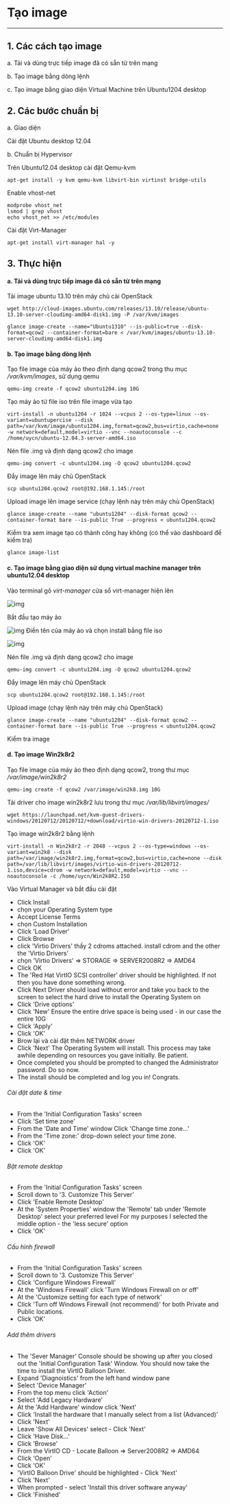 # Tạo image 
------------

## 1. Các cách tạo image

 a. Tải và dùng trực tiếp image đã có sẵn từ trên mạng
 
 b. Tạo image bằng dòng lệnh
 
 c. Tạo image bằng giao diện Virtual Machine trên Ubuntu1204 desktop

## 2. Các bước chuẩn bị

 a. Giao diện
 
Cài đặt Ubuntu desktop 12.04
 
 b. Chuẩn bị Hypervisor
 
Trên Ubuntu12.04 desktop cài đặt Qemu-kvm

    apt-get install -y kvm qemu-kvm libvirt-bin virtinst bridge-utils

Enable vhost-net

	modprobe vhost_net
	lsmod | grep vhost
	echo vhost_net >> /etc/modules
 
Cài đặt Virt-Manager
 
    apt-get install virt-manager hal -y
 
## 3. Thực hiện

#### a. Tải và dùng trực tiếp image đã có sẵn từ trên mạng

Tải image ubuntu 13.10 trên máy chủ cài OpenStack
 
    wget http://cloud-images.ubuntu.com/releases/13.10/release/ubuntu-13.10-server-cloudimg-amd64-disk1.img -P /var/kvm/images

    glance image-create --name="Ubuntu1310" --is-public=true --disk-format=qcow2 --container-format=bare < /var/kvm/images/ubuntu-13.10-server-cloudimg-amd64-disk1.img	

#### b. Tạo image bằng dòng lệnh
Tạo file image của máy ảo theo định dạng qcow2 trong thu mục <i>/var/kvm/images</i>, sử dụng qemu
 
    qemu-img create -f qcow2 ubuntu1204.img 10G
Tạo máy ảo từ file iso trên file image vừa tạo

    virt-install -n ubuntu1204 -r 1024 --vcpus 2 --os-type=linux --os-variant=ubuntupercise --disk path=/var/kvm/image/ubuntu1204.img,format=qcow2,bus=virtio,cache=none -w network=default,model=virtio --vnc --noautoconsole --c /home/uycn/ubuntu-12.04.3-server-amd64.iso	
Nén file .img và định dạng qcow2 cho image

    qemu-img convert -c ubuntu1204.img -O qcow2 ubuntu1204.qcow2

Đẩy image lên máy chủ OpenStack

    scp ubuntu1204.qcow2 root@192.168.1.145:/root

Upload image lên image service (chạy lệnh này trên máy chủ OpenStack)

    glance image-create --name "ubuntu1204" --disk-format qcow2 --container-format bare --is-public True --progress < ubuntu1204.qcow2

Kiểm tra xem image tạo có thành công hay không (có thể vào dashboard để kiểm tra)

    glance image-list
	
#### c. Tạo image bằng giao diện sử dụng virtual machine manager trên ubuntu12.04 desktop

Vào terminal gõ <i>virt-manager</i>  cửa sổ virt-manager hiện lên

![img](http://i.imgur.com/cgB2hcp.png "img")

Bắt đầu tạo máy ảo  

![img](http://i.imgur.com/yv4RDIK.png "img")
Điền tên của máy ảo và chọn install bằng file iso
 
![img](http://i.imgur.com/yv4RDIK.png "img") 
 
 
 
 
 
Nén file .img và định dạng qcow2 cho image

    qemu-img convert -c ubuntu1204.img -O qcow2 ubuntu1204.qcow2

Đẩy image lên máy chủ OpenStack

    scp ubuntu1204.qcow2 root@192.168.1.145:/root

Upload image (chạy lệnh này trên máy chủ OpenStack)

    glance image-create --name "ubuntu1204" --disk-format qcow2 --container-format bare --is-public True --progress < ubuntu1204.qcow2

Kiểm tra image

#### d. Tạo image Win2k8r2
Tạo file image của máy ảo  theo định  dạng qcow2, trong thư mục <i>/var/image/win2k8r2</i>

    qemu-img create -f qcow2 /var/image/win2k8.img 10G

Tải driver cho image win2k8r2 lưu trong thư mục <i>/var/lib/libvirt/images/</i>

    wget https://launchpad.net/kvm-guest-drivers-windows/20120712/20120712/+download/virtio-win-drivers-20120712-1.iso
	
Tạo image win2k8r2 bằng lệnh

    virt-install -n Win2k8r2 -r 2048 --vcpus 2 --os-type=windows --os-variant=win2k8 --disk path=/var/image/win2k8r2.img,format=qcow2,bus=virtio,cache=none --disk path=/var/lib/libvirt/images/virtio-win-drivers-20120712-1.iso,device=cdrom -w network=default,model=virtio --vnc --noautoconsole -c /home/uycn/Win2k8R2.ISO

Vào Virtual Manager và bắt đầu cài đặt 

- Click Install
- chọn your Operating System type
- Accept License Terms
- chọn Custom Installation
- Click 'Load Driver'
- Click Browse
- click 'Virtio Drivers' thấy 2 cdroms attached. install cdrom and the other the 'Virtio Drivers'
- chọn 'Virtio Drivers' => STORAGE => SERVER2008R2 => AMD64
- Click OK
- The 'Red Hat VirtIO SCSI controller' driver should be highlighted. If not then you have done something wrong.
- Click Next Driver should load without error and take you back to the screen to select the hard drive to install the Operating System on
- Click 'Drive options'
- Click 'New' Ensure the entire drive space is being used - in our case the entire 10G
- Click 'Apply'
- Click 'OK'
- Brow lại và cài đặt thêm NETWORK driver
- Click 'Next' The Operating System will install. This process may take awhile depending on resources you gave initially. Be patient.
- Once completed you should be prompted to changed the Administrator password. Do so now.
- The install should be completed and log you in! Congrats.

###### Cài đặt date & time

- From the 'Initial Configuration Tasks' screen
- Click 'Set time zone'
- From the 'Date and Time' window Click 'Change time zone...'
- From the 'Time zone:' drop-down select your time zone.
- Click 'OK'
- Click 'OK'

###### Bật remote desktop

- From the 'Initial Configuration Tasks' screen
- Scroll down to '3. Customize This Server'
- Click 'Enable Remote Desktop'
- At the 'System Properties' window the 'Remote' tab under 'Remote Desktop' select your preferred level For my purposes I selected the middle option - the 'less secure' option
- Click 'OK'

###### Cấu hình firewall

- From the 'Initial Configuration Tasks' screen
- Scroll down to '3. Customize This Server'
- Click 'Configure Windows Firewall'
- At the 'Windows Firewall' click 'Turn Windows Firewall on or off'
- At the 'Customize setting for each type of network'
- Click 'Turn off Windows Firewall (not recommend)' for both Private and Public locations.
- Click 'OK'

###### Add thêm drivers

- The 'Sever Manager' Console should be showing up after you closed out the 'Initial Configuration Task' Window. You should now take the time to install the VirtIO Balloon Driver.
- Expand 'Diagnoistics' from the left hand window pane
- Select 'Device Manager'
- From the top menu click 'Action'
- Select 'Add Legacy Hardware'
- At the 'Add Hardware' window click 'Next'
- Click 'Install the hardware that I manually select from a list (Advanced)'
- Click 'Next'
- Leave 'Show All Devices' select - Click 'Next'
- Click 'Have Disk...'
- Click 'Browse'
- From the VirtIO CD - Locate Balloon => Server2008R2 => AMD64
- Click 'Open'
- Click 'OK'
- 'VirtIO Balloon Drive' should be highlighted - Click 'Next'
- Click 'Next'
- When prompted - select 'Install this driver software anyway'
- Click 'Finished'
	
	 